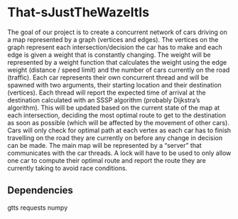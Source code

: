 # That-sJustTheWazeItIs
The goal of our project is to create a concurrent network of cars driving on a map represented by a graph (vertices and edges).  The vertices on the graph represent each intersection/decision the car has to make and each edge is given a weight that is constantly changing.  The weight will be represented by a weight function that calculates the weight using the edge weight (distance / speed limit) and the number of cars currently on the road (traffic).  Each car represents their own concurrent thread and will be spawned with two arguments, their starting location and their destination (vertices).  Each thread will report the expected time of arrival at the destination calculated with an SSSP algorithm (probably Dijkstra’s algorithm).  This will be updated based on the current state of the map at each intersection, deciding the most optimal route to get to the destination as soon as possible (which will be affected by the movement of other cars).  Cars will only check for optimal path at each vertex as each car has to finish travelling on the road they are currently on before any change in decision can be made.  The main map will be represented by a “server” that communicates with the car threads.  A lock will have to be used to only allow one car to compute their optimal route and report the route they are currently taking to avoid race conditions.

## Dependencies
gtts
requests
numpy

